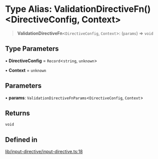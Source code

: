 # Type Alias: ValidationDirectiveFn()\<DirectiveConfig, Context\>

> **ValidationDirectiveFn**\<`DirectiveConfig`, `Context`\>: (`params`) => `void`

## Type Parameters

• **DirectiveConfig** = `Record`\<`string`, `unknown`\>

• **Context** = `unknown`

## Parameters

• **params**: `ValidationDirectiveFnParams`\<`DirectiveConfig`, `Context`\>

## Returns

`void`

## Defined in

[lib/input-directive/input-directive.ts:18](https://github.com/andreisergiu98/baeta/blob/4c16a2c8fa14b6d48e42b6a2c2893542bd64b987/packages/core/lib/input-directive/input-directive.ts#L18)

